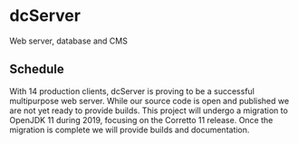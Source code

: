 # dcServer
Web server, database and CMS

## Schedule

With 14 production clients, dcServer is proving to be a successful multipurpose web server. While our source code is open and published we are not yet ready to provide builds. This project will undergo a migration to OpenJDK 11 during 2019, focusing on the Corretto 11 release. Once the migration is complete we will provide builds and documentation.
